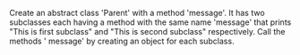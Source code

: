Create an abstract class 'Parent' with a method 'message'. It has two subclasses each having a method with the same
name 'message' that prints "This is first subclass" and "This is second subclass" respectively. Call the methods '
message' by creating an object for each subclass.
